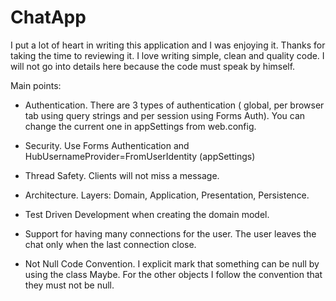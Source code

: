 # ChatApp

I put a lot of heart in writing this application and I was enjoying it. Thanks for taking the time to reviewing it. I love writing simple, clean and quality code. I will not go into details here because the code must speak by himself.

Main points:

- Authentication. There are 3 types of authentication ( global, per browser tab using query strings and per session using Forms Auth). You can change the current one in appSettings from web.config.

- Security. Use Forms Authentication and HubUsernameProvider=FromUserIdentity (appSettings)

- Thread Safety. Clients will not miss a message.

- Architecture. Layers: Domain, Application, Presentation, Persistence. 

- Test Driven Development when creating the domain model.

- Support for having many connections for the user. The user leaves the chat only when the last connection close.

- Not Null Code Convention. I explicit mark that something can be null by using the class Maybe. For the other objects I follow the convention that they must not be null.

